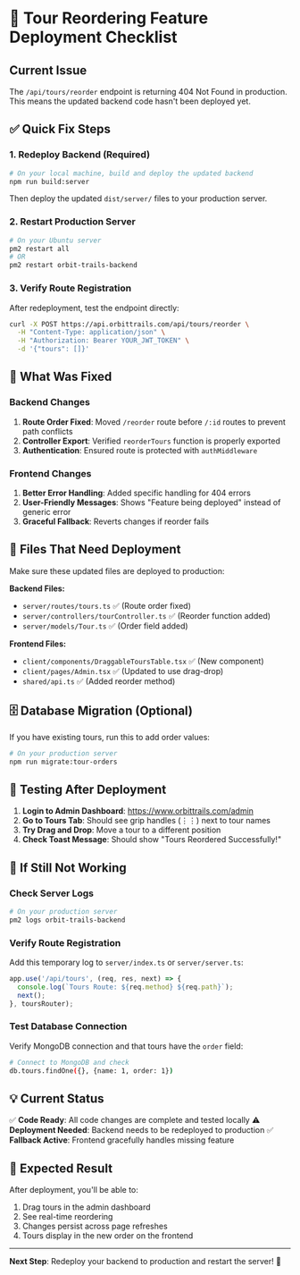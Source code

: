 # 🚀 Tour Reordering Feature Deployment Checklist

## Current Issue
The `/api/tours/reorder` endpoint is returning 404 Not Found in production. This means the updated backend code hasn't been deployed yet.

## ✅ Quick Fix Steps

### 1. **Redeploy Backend** (Required)
```bash
# On your local machine, build and deploy the updated backend
npm run build:server
```

Then deploy the updated `dist/server/` files to your production server.

### 2. **Restart Production Server**
```bash
# On your Ubuntu server
pm2 restart all
# OR
pm2 restart orbit-trails-backend
```

### 3. **Verify Route Registration**
After redeployment, test the endpoint directly:
```bash
curl -X POST https://api.orbittrails.com/api/tours/reorder \
  -H "Content-Type: application/json" \
  -H "Authorization: Bearer YOUR_JWT_TOKEN" \
  -d '{"tours": []}'
```

## 🔧 What Was Fixed

### Backend Changes
1. **Route Order Fixed**: Moved `/reorder` route before `/:id` routes to prevent path conflicts
2. **Controller Export**: Verified `reorderTours` function is properly exported
3. **Authentication**: Ensured route is protected with `authMiddleware`

### Frontend Changes
1. **Better Error Handling**: Added specific handling for 404 errors
2. **User-Friendly Messages**: Shows "Feature being deployed" instead of generic error
3. **Graceful Fallback**: Reverts changes if reorder fails

## 📁 Files That Need Deployment

Make sure these updated files are deployed to production:

**Backend Files:**
- `server/routes/tours.ts` ✅ (Route order fixed)
- `server/controllers/tourController.ts` ✅ (Reorder function added)
- `server/models/Tour.ts` ✅ (Order field added)

**Frontend Files:**
- `client/components/DraggableToursTable.tsx` ✅ (New component)
- `client/pages/Admin.tsx` ✅ (Updated to use drag-drop)
- `shared/api.ts` ✅ (Added reorder method)

## 🗄️ Database Migration (Optional)

If you have existing tours, run this to add order values:
```bash
# On your production server
npm run migrate:tour-orders
```

## 🧪 Testing After Deployment

1. **Login to Admin Dashboard**: https://www.orbittrails.com/admin
2. **Go to Tours Tab**: Should see grip handles (⋮⋮) next to tour names
3. **Try Drag and Drop**: Move a tour to a different position
4. **Check Toast Message**: Should show "Tours Reordered Successfully!"

## 🚨 If Still Not Working

### Check Server Logs
```bash
# On your production server
pm2 logs orbit-trails-backend
```

### Verify Route Registration
Add this temporary log to `server/index.ts` or `server/server.ts`:
```typescript
app.use('/api/tours', (req, res, next) => {
  console.log(`Tours Route: ${req.method} ${req.path}`);
  next();
}, toursRouter);
```

### Test Database Connection
Verify MongoDB connection and that tours have the `order` field:
```bash
# Connect to MongoDB and check
db.tours.findOne({}, {name: 1, order: 1})
```

## 💡 Current Status

✅ **Code Ready**: All code changes are complete and tested locally
⚠️ **Deployment Needed**: Backend needs to be redeployed to production
✅ **Fallback Active**: Frontend gracefully handles missing feature

## 🎯 Expected Result

After deployment, you'll be able to:
1. Drag tours in the admin dashboard
2. See real-time reordering
3. Changes persist across page refreshes
4. Tours display in the new order on the frontend

---

**Next Step**: Redeploy your backend to production and restart the server! 🚀
